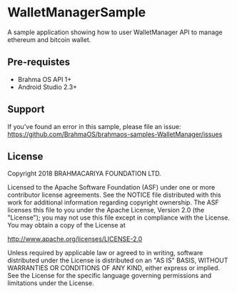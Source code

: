 # WalletManagerSample

A sample application showing how to user WalletManager API to manage ethereum and bitcoin wallet.

## Pre-requistes

- Brahma OS API 1+
- Android Studio 2.3+

## Support

If you've found an error in this sample, please file an issue: https://github.com/BrahmaOS/brahmaos-samples-WalletManager/issues

## License

Copyright 2018 BRAHMACARIYA FOUNDATION LTD.

Licensed to the Apache Software Foundation (ASF) under one or more contributor license agreements. See the NOTICE file distributed with this work for additional information regarding copyright ownership. The ASF licenses this file to you under the Apache License, Version 2.0 (the "License"); you may not use this file except in compliance with the License. You may obtain a copy of the License at

http://www.apache.org/licenses/LICENSE-2.0

Unless required by applicable law or agreed to in writing, software distributed under the License is distributed on an "AS IS" BASIS, WITHOUT WARRANTIES OR CONDITIONS OF ANY KIND, either express or implied. See the License for the specific language governing permissions and limitations under the License.
